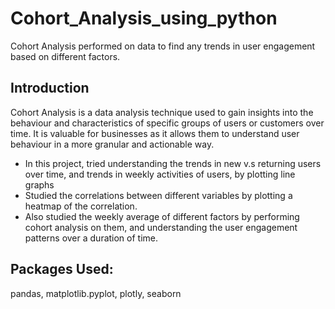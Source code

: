 # Cohort_Analysis_using_python
Cohort Analysis performed on data to find any trends in user engagement based on different factors.

## Introduction
Cohort Analysis is a data analysis technique used to gain insights into the behaviour and characteristics of specific groups of users or customers over time. It is valuable for businesses as it allows them to understand user behaviour in a more granular and actionable way.
- In this project, tried understanding the trends in new v.s returning users over time, and trends in weekly activities of users, by plotting line graphs
- Studied the correlations between different variables by plotting a heatmap of the correlation.
- Also studied the weekly average of different factors by performing cohort analysis on them, and understanding the user engagement patterns over a duration of time.

## Packages Used:
pandas, matplotlib.pyplot, plotly, seaborn
